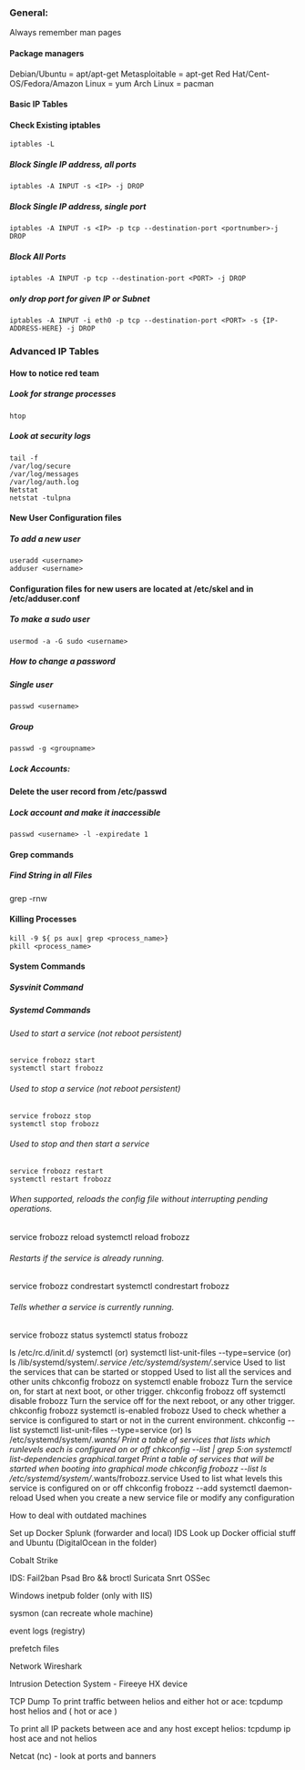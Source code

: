 ### General:

Always remember man pages

#### Package managers

Debian/Ubuntu = apt/apt-get
Metasploitable = apt-get
Red Hat/Cent-OS/Fedora/Amazon Linux = yum
Arch Linux = pacman

#### Basic IP Tables

#### Check Existing iptables

    iptables -L

##### Block Single IP address, all ports

    iptables -A INPUT -s <IP> -j DROP

##### Block Single IP address, single port

    iptables -A INPUT -s <IP> -p tcp --destination-port <portnumber>-j DROP

##### Block All Ports

    iptables -A INPUT -p tcp --destination-port <PORT> -j DROP

##### only drop port for given IP or Subnet

    iptables -A INPUT -i eth0 -p tcp --destination-port <PORT> -s {IP-ADDRESS-HERE} -j DROP

### Advanced IP Tables

#### How to notice red team

##### Look for strange processes

    htop

##### Look at security logs

    tail -f 
    /var/log/secure
    /var/log/messages
    /var/log/auth.log
    Netstat
    netstat -tulpna

#### New User Configuration files 
	
##### To add a new user

    useradd <username>
    adduser <username>

#### Configuration files for new users are located at /etc/skel and in /etc/adduser.conf

##### To make a sudo user

    usermod -a -G sudo <username>

##### How to change a password

##### Single user

    passwd <username>

##### Group

    passwd -g <groupname>
	
##### Lock Accounts:

#### Delete the user record from /etc/passwd	

##### Lock account and make it inaccessible

    passwd <username> -l -expiredate 1

#### Grep commands

##### Find String in all Files
   
   grep -rnw <pattern> <path>

#### Killing Processes

    kill -9 ${ ps aux| grep <process_name>}
    pkill <process_name>

#### System Commands

##### Sysvinit Command

##### Systemd Commands

###### Used to start a service (not reboot persistent)

    service frobozz start
    systemctl start frobozz
    
    
###### Used to stop a service (not reboot persistent)

    service frobozz stop
    systemctl stop frobozz
    
    
###### Used to stop and then start a service
    
    service frobozz restart
    systemctl restart frobozz


###### When supported, reloads the config file without interrupting pending operations.

service frobozz reload
systemctl reload frobozz


###### Restarts if the service is already running.

service frobozz condrestart
systemctl condrestart frobozz

###### Tells whether a service is currently running.

service frobozz status
systemctl status frobozz

ls /etc/rc.d/init.d/
systemctl (or) systemctl list-unit-files --type=service (or) 
ls /lib/systemd/system/*.service /etc/systemd/system/*.service
Used to list the services that can be started or stopped 
Used to list all the services and other units
chkconfig frobozz on
systemctl enable frobozz
Turn the service on, for start at next boot, or other trigger.
chkconfig frobozz off
systemctl disable frobozz
Turn the service off for the next reboot, or any other trigger.
chkconfig frobozz
systemctl is-enabled frobozz
Used to check whether a service is configured to start or not in the current environment.
chkconfig --list
systemctl list-unit-files --type=service (or) ls /etc/systemd/system/*.wants/
Print a table of services that lists which runlevels each is configured on or off
chkconfig --list | grep 5:on
systemctl list-dependencies graphical.target
Print a table of services that will be started when booting into graphical mode
chkconfig frobozz --list
ls /etc/systemd/system/*.wants/frobozz.service
Used to list what levels this service is configured on or off
chkconfig frobozz --add
systemctl daemon-reload
Used when you create a new service file or modify any configuration



How to deal with outdated machines

Set up Docker
Splunk (forwarder and local)
IDS
Look up Docker official stuff and Ubuntu (DigitalOcean in the folder)

Cobalt Strike

IDS:
Fail2ban
Psad
Bro && broctl
Suricata
Snrt
OSSec

Windows
inetpub folder (only with IIS)

sysmon (can recreate whole machine)

event logs (registry)

prefetch files

Network
Wireshark

Intrusion Detection System - Fireeye HX device

TCP Dump
	To print traffic between helios and either hot or ace:
tcpdump host helios and \( hot or ace \)


To print all IP packets between ace and any host except helios:
tcpdump ip host ace and not helios

Netcat (nc) - look at ports and banners








